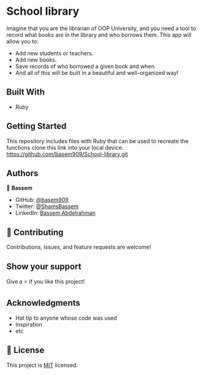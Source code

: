 
# School library

Imagine that you are the librarian of OOP University, and you need a tool to record what books are in the library and who borrows them. This app will allow you to:

* Add new students or teachers.
* Add new books.
* Save records of who borrowed a given book and when.
* And all of this will be built in a beautiful and well-organized way!


## Built With

- Ruby




## Getting Started

This repository includes files with Ruby that can be used to recreate the functions
clone this link into your local device.
https://github.com/basem909/School-library.git


## Authors

👤 **Bassem**

- GitHub: [@basem909](https://github.com/basem909)
- Twitter: [@ShamsBassem](https://twitter.com/ShamsBassem)
- LinkedIn: [Bassem Abdelrahman](https://www.linkedin.com/in/bassem-shams-126a29134/) 

## 🤝 Contributing

Contributions, issues, and feature requests are welcome!


## Show your support

Give a ⭐️ if you like this project!

## Acknowledgments

- Hat tip to anyone whose code was used
- Inspiration
- etc

## 📝 License

This project is [MIT](./MIT.md) licensed.

